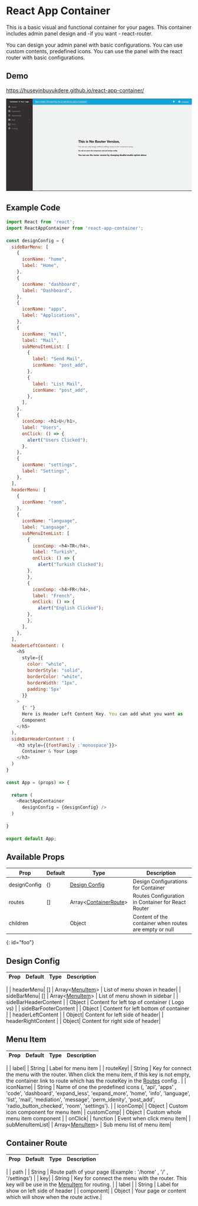 # React App Container

This is a basic visual and functional container for your pages. 
This container includes admin panel design and -if you want - react-router.

You can design your admin panel with basic configurations. You can use custom contents, predefined icons. You can use the panel with the react router with basic configurations. 

## Demo

https://huseyinbuyukdere.github.io/react-app-container/

![enter image description here](https://github.com/huseyinbuyukdere/react-app-container/blob/master/docs/demo.png?raw=true)

## Example Code

```javascript
import React from 'react';
import ReactAppContainer from 'react-app-container';

const designConfig = {
  sideBarMenu: [
    {
      iconName: "home",
      label: "Home",
    },
    {
      iconName: "dashboard",
      label: "Dashboard",
    },
    {
      iconName: "apps",
      label: "Applications",
    },
    {
      iconName: "mail",
      label: "Mail",
      subMenuItemList: [
        {
          label: "Send Mail",
          iconName: "post_add",
        },
        {
          label: "List Mail",
          iconName: "post_add",
        },
      ],
    },
    {
      iconComp: <h1>U</h1>,
      label: "Users",
      onClick: () => {
        alert("Users Clicked");
      },
    },
    {
      iconName: "settings",
      label: "Settings",
    },
  ],
  headerMenu: [
    {
      iconName: "room",
    },
    {
      iconName: "language",
      label: "Language",
      subMenuItemList: [
        {
          iconComp: <h4>TR</h4>,
          label: "Turkish",
          onClick: () => {
            alert("Turkish Clicked");
        },
        },
        {
          iconComp: <h4>FR</h4>,
          label: "French",
          onClick: () => {
            alert("English Clicked");
        },
        },
      ],
    },
  ],
  headerLeftContent: (
    <h5
      style={{
        color: "white",
        borderStyle: "solid",
        borderColor: "white",
        borderWidth: "1px",
        padding:'5px'
      }}
    >
      {" "}
      Here is Header Left Content Key. You can add what you want as
      Component
    </h5>
  ),
  sideBarHeaderContent : (
    <h3 style={{fontFamily :'monospace'}}>
      Container & Your Logo
    </h3>
  )
}

const App = (props) => {

  return (
    <ReactAppContainer 
      designConfig = {designConfig} />
  )

}
    
export default App;
```


## Available Props

| Prop                      | Default      | Type     | Description                                                                                                                                                                                                                                                                         |
| ------------------------- | ------------ | -------- | ----------------------------------------------------------------------------------------------------------------------------------------------------------------------------------------------------------------------------------------------------------------------------------- |
| designConfig| {} | [Design Config](#design-config)| Design Configurations for Container                                                                                                                                                                                                                                                |
| routes               | []         | Array<[ContainerRoute](#container-route)>| Routes Configuration in Container for React Router           
| children|          | Object| Content of the container when routes are empty or null


{: id="foo"}
## Design Config 


| Prop                      | Default      | Type     | Description                                                                                                                                                                                                                                                                         |
| ------------------------- | ------------ | -------- | ----------------------------------------------------------------------------------------------------------------------------------------------------------------------------------------------------------------------------------------------------------------------------------- |
|
| headerMenu| []           | Array<[MenuItem](#menu-item)>   | List of menu shown in header|
| sideBarMenu| []           | Array<[MenuItem](#menu-item)> | List of menu shown in sidebar                                                                                                                                                                                                |
| sideBarHeaderContent |            | Object   | Content for left top of container ( Logo vs)                                                                                                                                                                                            |
| sideBarFooterContent |            | Object    | Content for left bottom of container                                                                                                                                                                                                                                                         |
| headerLeftContent |     | Object| Content for left side of header|
| headerRightContent |   | Object| Content for right side of header|         


## Menu Item
| Prop                      | Default      | Type     | Description                                                                                                                                                                                                                                                                         |
| ------------------------- | ------------ | -------- | ----------------------------------------------------------------------------------------------------------------------------------------------------------------------------------------------------------------------------------------------------------------------------------- |
|
| label| | String | Label for menu item                                                                                                                                                                                                                                                          |
| routeKey|   | String | Key for connect the menu with the router. When click the menu item, if this key is not empty, the container link to route which has the routeKey in the [Routes](#container-route) config .                                                                                                                                                                                                                 |
| iconName|   | String  | Name of one the predefined icons (, 'api', 'apps' , 'code', 'dashboard', 'expand_less', 'expand_more', 'home', 'info', 'language', 'list', 'mail', 'mediation', 'message', 'perm_idenity', 'post_add', 'radio_button_checked', 'room', 'settings').                                                                                                                                                                                                                                                                |
| iconComp|   | Object  | Custom icon component for menu item|
| customComp|   | Object  | Custom whole menu item component |
| onClick|   | function  | Event when click menu item|
| subMenuItemList|   | Array<[MenuItem](#menu-item)> | Sub menu list of menu item|

                         

## Container Route
| Prop                      | Default      | Type     | Description                                                                                                                                                                                                                                                                         |
| ------------------------- | ------------ | -------- | ----------------------------------------------------------------------------------------------------------------------------------------------------------------------------------------------------------------------------------------------------------------------------------- |
|
| path | | String | Route path of your page (Example : '/home' , '/' , '/settings')                                                                                                                                                                                                                                                           |
| key|   | String | Key for connect the menu with the router. This key will be use in the [MenuItem](#menu-item) for routing.                                                                                                                                                                                                                                                                         |
| label |   | String  | Label for show on left side of header                                                                                                                                                                                                                                                                |
| component|   | Object  | Your page or content which will show when the route active.|
                         
                                                                                                  